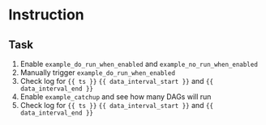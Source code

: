 # Instruction

## Task
1. Enable `example_do_run_when_enabled` and `example_no_run_when_enabled`
2. Manually trigger `example_do_run_when_enabled`
3. Check log for `{{ ts }}` `{{ data_interval_start }}` and `{{ data_interval_end }}`
4. Enable `example_catchup` and see how many DAGs will run
5. Check log for `{{ ts }}` `{{ data_interval_start }}` and `{{ data_interval_end }}`